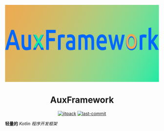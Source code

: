 <!--suppress HtmlDeprecatedAttribute -->
<div align="center" style="text-align:center;">

![logo](./logo.png)
<h1>AuxFramework</h1>

[![jitpack](https://jitpack.io/v/PixelVoyagers/AuxFramework.svg)](https://jitpack.io/#PixelVoyagers/AuxFramework)
[![last-commit](https://img.shields.io/github/last-commit/PixelVoyagers/AuxFramework?color=blue&label=Last%20Commit)](https://github.com/PixelVoyagers/AuxFramework/commit/main)

</div>


**轻量的** _Kotlin 程序开发框架_
